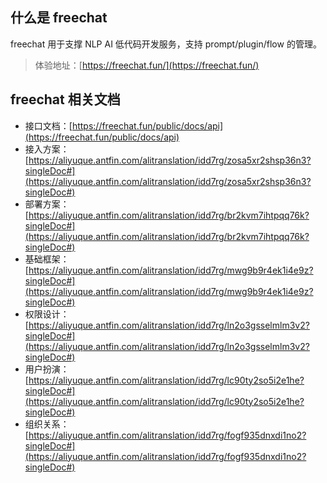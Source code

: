 ## 什么是 freechat
freechat 用于支撑 NLP AI 低代码开发服务，支持 prompt/plugin/flow 的管理。
> 体验地址：[https://freechat.fun/](https://freechat.fun/)

## freechat 相关文档
- 接口文档：[https://freechat.fun/public/docs/api](https://freechat.fun/public/docs/api)
- 接入方案：[https://aliyuque.antfin.com/alitranslation/idd7rg/zosa5xr2shsp36n3?singleDoc#](https://aliyuque.antfin.com/alitranslation/idd7rg/zosa5xr2shsp36n3?singleDoc#)
- 部署方案：[https://aliyuque.antfin.com/alitranslation/idd7rg/br2kvm7ihtpqq76k?singleDoc#](https://aliyuque.antfin.com/alitranslation/idd7rg/br2kvm7ihtpqq76k?singleDoc#)
- 基础框架：[https://aliyuque.antfin.com/alitranslation/idd7rg/mwg9b9r4ek1i4e9z?singleDoc#](https://aliyuque.antfin.com/alitranslation/idd7rg/mwg9b9r4ek1i4e9z?singleDoc#)
- 权限设计：[https://aliyuque.antfin.com/alitranslation/idd7rg/ln2o3gsselmlm3v2?singleDoc#](https://aliyuque.antfin.com/alitranslation/idd7rg/ln2o3gsselmlm3v2?singleDoc#)
- 用户扮演：[https://aliyuque.antfin.com/alitranslation/idd7rg/lc90ty2so5i2e1he?singleDoc#](https://aliyuque.antfin.com/alitranslation/idd7rg/lc90ty2so5i2e1he?singleDoc#)
- 组织关系：[https://aliyuque.antfin.com/alitranslation/idd7rg/fogf935dnxdi1no2?singleDoc#](https://aliyuque.antfin.com/alitranslation/idd7rg/fogf935dnxdi1no2?singleDoc#)
